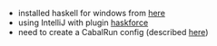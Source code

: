* installed haskell for windows from [here](https://www.haskell.org/platform/windows.html)
* using IntelliJ with plugin [haskforce](https://github.com/carymrobbins/intellij-haskforce)
* need to create a CabalRun config (described [here](https://github.com/carymrobbins/intellij-haskforce/issues/240))
